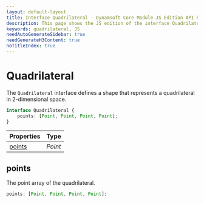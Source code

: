 ```yaml
---
layout: default-layout
title: Interface Quadrilateral - Dynamsoft Core Module JS Edition API Reference
description: This page shows the JS edition of the interface Quadrilateral in Dynamsoft Core Module.
keywords: quadrilateral, JS
needAutoGenerateSidebar: true
needGenerateH3Content: true
noTitleIndex: true
---
```


# Quadrilateral

The `Quadrilateral` interface defines a shape that represents a quadrilateral in 2-dimensional space.

```typescript
interface Quadrilateral {
    points: [Point, Point, Point, Point];
}
```
  
| Properties | Type |
|---------- | ---- |
| [points](#points) | *Point* |


## points

The point array of the quadrilateral.

```typescript
points: [Point, Point, Point, Point];
```